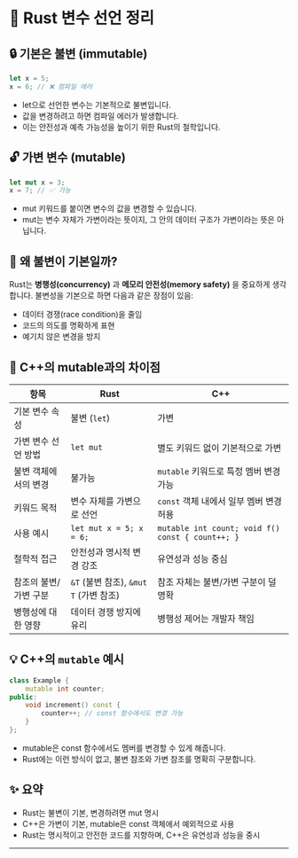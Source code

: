 # 🦀 Rust 변수 선언 정리
## 🔒 기본은 불변 (immutable)
```rust
let x = 5;
x = 6; // ❌ 컴파일 에러
```

- let으로 선언한 변수는 기본적으로 불변입니다.
- 값을 변경하려고 하면 컴파일 에러가 발생합니다.
- 이는 안전성과 예측 가능성을 높이기 위한 Rust의 철학입니다.
## 🔓 가변 변수 (mutable)
```rust
let mut x = 3;
x = 7; // ✅ 가능
```

- mut 키워드를 붙이면 변수의 값을 변경할 수 있습니다.
- mut는 변수 자체가 가변이라는 뜻이지, 그 안의 데이터 구조가 가변이라는 뜻은 아닙니다.

## 🧠 왜 불변이 기본일까?
Rust는 **병행성(concurrency)** 과 **메모리 안전성(memory safety)** 을 중요하게 생각합니다.
불변성을 기본으로 하면 다음과 같은 장점이 있음:
- 데이터 경쟁(race condition)을 줄임
- 코드의 의도를 명확하게 표현
- 예기치 않은 변경을 방지

## 🧾 C++의 mutable과의 차이점
| 항목                     | Rust                                      | C++                                         |
|--------------------------|-------------------------------------------|---------------------------------------------|
| 기본 변수 속성           | 불변 (`let`)                              | 가변                                        |
| 가변 변수 선언 방법      | `let mut`                                 | 별도 키워드 없이 기본적으로 가변            |
| 불변 객체에서의 변경     | 불가능                                    | `mutable` 키워드로 특정 멤버 변경 가능      |
| 키워드 목적              | 변수 자체를 가변으로 선언                 | `const` 객체 내에서 일부 멤버 변경 허용     |
| 사용 예시                | `let mut x = 5; x = 6;`                   | `mutable int count; void f() const { count++; }` |
| 철학적 접근              | 안전성과 명시적 변경 강조                 | 유연성과 성능 중심                          |
| 참조의 불변/가변 구분    | `&T` (불변 참조), `&mut T` (가변 참조)    | 참조 자체는 불변/가변 구분이 덜 명확         |
| 병행성에 대한 영향       | 데이터 경쟁 방지에 유리                   | 병행성 제어는 개발자 책임                   |

## 💡 C++의 `mutable` 예시
```cpp
class Example {
    mutable int counter;
public:
    void increment() const {
        counter++; // const 함수에서도 변경 가능
    }
};
```

- mutable은 const 함수에서도 멤버를 변경할 수 있게 해줍니다.
- Rust에는 이런 방식이 없고, 불변 참조와 가변 참조를 명확히 구분합니다.

## ✨ 요약
- Rust는 불변이 기본, 변경하려면 mut 명시
- C++은 가변이 기본, mutable은 const 객체에서 예외적으로 사용
- Rust는 명시적이고 안전한 코드를 지향하며, C++은 유연성과 성능을 중시

---

